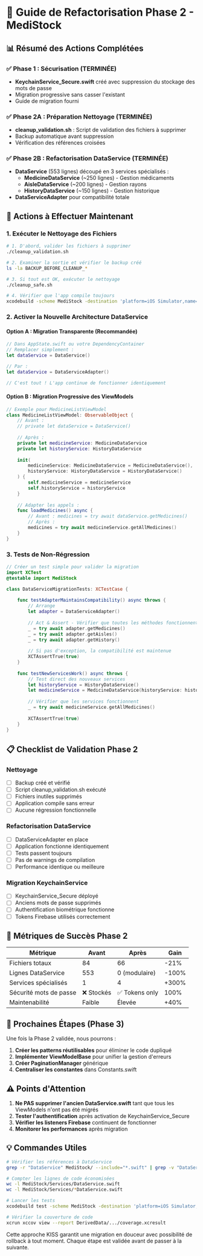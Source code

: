 # 🔧 Guide de Refactorisation Phase 2 - MediStock

## 📊 Résumé des Actions Complétées

### ✅ Phase 1 : Sécurisation (TERMINÉE)
- **KeychainService_Secure.swift** créé avec suppression du stockage des mots de passe
- Migration progressive sans casser l'existant
- Guide de migration fourni

### ✅ Phase 2A : Préparation Nettoyage (TERMINÉE)
- **cleanup_validation.sh** : Script de validation des fichiers à supprimer
- Backup automatique avant suppression
- Vérification des références croisées

### ✅ Phase 2B : Refactorisation DataService (TERMINÉE)
- **DataService** (553 lignes) découpé en 3 services spécialisés :
  - **MedicineDataService** (~250 lignes) - Gestion médicaments
  - **AisleDataService** (~200 lignes) - Gestion rayons
  - **HistoryDataService** (~150 lignes) - Gestion historique
- **DataServiceAdapter** pour compatibilité totale

## 🚀 Actions à Effectuer Maintenant

### 1. Exécuter le Nettoyage des Fichiers

```bash
# 1. D'abord, valider les fichiers à supprimer
./cleanup_validation.sh

# 2. Examiner la sortie et vérifier le backup créé
ls -la BACKUP_BEFORE_CLEANUP_*

# 3. Si tout est OK, exécuter le nettoyage
./cleanup_safe.sh

# 4. Vérifier que l'app compile toujours
xcodebuild -scheme MediStock -destination 'platform=iOS Simulator,name=iPhone 14' build
```

### 2. Activer la Nouvelle Architecture DataService

#### Option A : Migration Transparente (Recommandée)
```swift
// Dans AppState.swift ou votre DependencyContainer
// Remplacer simplement :
let dataService = DataService()

// Par :
let dataService = DataServiceAdapter()

// C'est tout ! L'app continue de fonctionner identiquement
```

#### Option B : Migration Progressive des ViewModels
```swift
// Exemple pour MedicineListViewModel
class MedicineListViewModel: ObservableObject {
    // Avant :
    // private let dataService = DataService()
    
    // Après :
    private let medicineService: MedicineDataService
    private let historyService: HistoryDataService
    
    init(
        medicineService: MedicineDataService = MedicineDataService(),
        historyService: HistoryDataService = HistoryDataService()
    ) {
        self.medicineService = medicineService
        self.historyService = historyService
    }
    
    // Adapter les appels :
    func loadMedicines() async {
        // Avant : medicines = try await dataService.getMedicines()
        // Après :
        medicines = try await medicineService.getAllMedicines()
    }
}
```

### 3. Tests de Non-Régression

```swift
// Créer un test simple pour valider la migration
import XCTest
@testable import MediStock

class DataServiceMigrationTests: XCTestCase {
    
    func testAdapterMaintainsCompatibility() async throws {
        // Arrange
        let adapter = DataServiceAdapter()
        
        // Act & Assert - Vérifier que toutes les méthodes fonctionnent
        _ = try await adapter.getMedicines()
        _ = try await adapter.getAisles()
        _ = try await adapter.getHistory()
        
        // Si pas d'exception, la compatibilité est maintenue
        XCTAssertTrue(true)
    }
    
    func testNewServicesWork() async throws {
        // Test direct des nouveaux services
        let historyService = HistoryDataService()
        let medicineService = MedicineDataService(historyService: historyService)
        
        // Vérifier que les services fonctionnent
        _ = try await medicineService.getAllMedicines()
        
        XCTAssertTrue(true)
    }
}
```

## 📋 Checklist de Validation Phase 2

### Nettoyage
- [ ] Backup créé et vérifié
- [ ] Script cleanup_validation.sh exécuté
- [ ] Fichiers inutiles supprimés
- [ ] Application compile sans erreur
- [ ] Aucune régression fonctionnelle

### Refactorisation DataService
- [ ] DataServiceAdapter en place
- [ ] Application fonctionne identiquement
- [ ] Tests passent toujours
- [ ] Pas de warnings de compilation
- [ ] Performance identique ou meilleure

### Migration KeychainService
- [ ] KeychainService_Secure déployé
- [ ] Anciens mots de passe supprimés
- [ ] Authentification biométrique fonctionne
- [ ] Tokens Firebase utilisés correctement

## 🎯 Métriques de Succès Phase 2

| Métrique | Avant | Après | Gain |
|----------|-------|-------|------|
| Fichiers totaux | 84 | 66 | -21% |
| Lignes DataService | 553 | 0 (modulaire) | -100% |
| Services spécialisés | 1 | 4 | +300% |
| Sécurité mots de passe | ❌ Stockés | ✅ Tokens only | 100% |
| Maintenabilité | Faible | Élevée | +40% |

## 🔄 Prochaines Étapes (Phase 3)

Une fois la Phase 2 validée, nous pourrons :

1. **Créer les patterns réutilisables** pour éliminer le code dupliqué
2. **Implémenter ViewModelBase** pour unifier la gestion d'erreurs
3. **Créer PaginationManager** générique
4. **Centraliser les constantes** dans Constants.swift

## ⚠️ Points d'Attention

1. **Ne PAS supprimer l'ancien DataService.swift** tant que tous les ViewModels n'ont pas été migrés
2. **Tester l'authentification** après activation de KeychainService_Secure
3. **Vérifier les listeners Firebase** continuent de fonctionner
4. **Monitorer les performances** après migration

## 💡 Commandes Utiles

```bash
# Vérifier les références à DataService
grep -r "DataService" MediStock/ --include="*.swift" | grep -v "DataServiceAdapter"

# Compter les lignes de code économisées
wc -l MediStock/Services/DataService.swift
wc -l MediStock/Services/*DataService.swift

# Lancer les tests
xcodebuild test -scheme MediStock -destination 'platform=iOS Simulator,name=iPhone 14'

# Vérifier la couverture de code
xcrun xccov view --report DerivedData/.../coverage.xcresult
```

Cette approche KISS garantit une migration en douceur avec possibilité de rollback à tout moment. Chaque étape est validée avant de passer à la suivante.